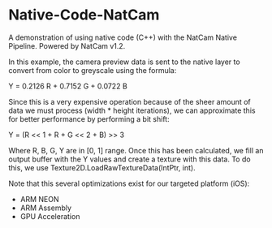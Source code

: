 # Native-Code-NatCam
A demonstration of using native code (C++) with the NatCam Native Pipeline. Powered by NatCam v1.2.

In this example, the camera preview data is sent to the native layer to convert from color to greyscale using the formula:

  Y = 0.2126 R + 0.7152 G + 0.0722 B

Since this is a very expensive operation because of the sheer amount of data we must process (width * height iterations), we can approximate this for better performance by performing a bit shift:

  Y = (R << 1 + R + G << 2 + B) >> 3

Where R, B, G, Y are in [0, 1] range. Once this has been calculated, we fill an output buffer with the Y values and create a texture with this data. To do this, we use Texture2D.LoadRawTextureData(IntPtr, int).

Note that this several optimizations exist for our targeted platform (iOS):
- ARM NEON
- ARM Assembly
- GPU Acceleration
